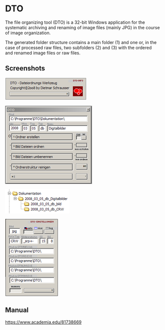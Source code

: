 # DTO
The file organizing tool (DTO) is a 32-bit Windows application for the systematic archiving and renaming of image files (mainly JPG) in the course of image organization.

 The generated folder structure contains a main folder (1) and one or, in the case of processed raw files, two subfolders (2) and (3) with the ordered and renamed image files or raw files.

## Screenshots
![figure.\label{pic1}](pic1.jpg)


![figure.\label{pic2}](pic2.jpg)


![figure.\label{pic3}](pic3.jpg)


![figure.\label{pic4}](pic4.jpg)

## Manual
https://www.academia.edu/81738669
